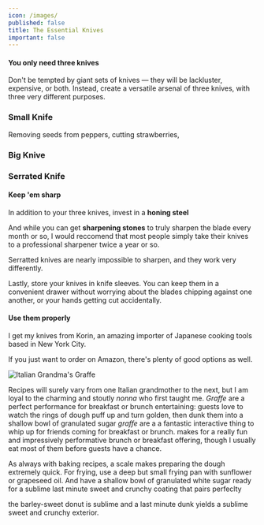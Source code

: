 ```yaml
---
icon: /images/
published: false
title: The Essential Knives
important: false
---
```

#### You only need three knives
Don't be tempted by giant sets of knives — they will be lackluster, expensive, or both. Instead, create a versatile arsenal of three knives, with three very different purposes.


### Small Knife
Removing seeds from peppers, cutting strawberries, 

### Big Knive

### Serrated Knife


#### Keep 'em sharp

In addition to your three knives, invest in a **honing steel** 

And while you can get **sharpening stones** to truly sharpen the blade every month or so, I would reccomend that most people simply take their knives to a professional sharpener twice a year or so. 

Serratted knives are nearly impossible to sharpen, and they work very differently. 

Lastly, store your knives in knife sleeves. You can keep them in a convenient drawer without worrying about the blades chipping against one another, or your hands getting cut accidentally.

#### Use them properly



I get my knives from Korin, an amazing importer of Japanese cooking tools based in New York City. 

If you just want to order on Amazon, there's plenty of good options as well.

![Italian Grandma's Graffe ]({{site.baseurl}}/images/graffe_donuts.JPG)

Recipes will surely vary from one Italian grandmother to the next, but I am loyal to the charming and stoutly _nonna_ who first taught me. _Graffe_ are a perfect performance for breakfast or brunch entertaining: guests love to watch the rings of dough puff up and turn golden, then dunk them into a shallow bowl of granulated sugar  _graffe_ are a a fantastic interactive thing to whip up for friends coming for breakfast or brunch. makes for a really fun and impressively performative brunch or breakfast offering, though I usually eat most of them before guests have a chance.

As always with baking recipes, a scale makes preparing the dough extremely quick. For frying, use a deep but small frying pan with sunflower or grapeseed oil. And have a shallow bowl of granulated white sugar ready for a sublime last minute sweet and crunchy coating that pairs perfeclty 

the barley-sweet donut is sublime  and  a last minute dunk yields a sublime sweet and crunchy exterior. 